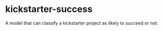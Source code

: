# kickstarter-success
A model that can classify a kickstarter project as likely to succeed or not. 
